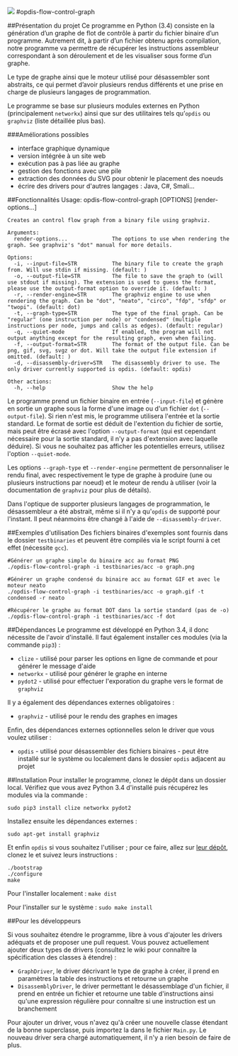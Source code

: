 ![](https://github.com/natinusala/opdis-flow-control-graph/blob/master/images/banniere.png)
#opdis-flow-control-graph

##Présentation du projet
Ce programme en Python (3.4) consiste en la génération d’un graphe de flot de contrôle à partir du fichier binaire d’un programme. Autrement dit, à partir d’un fichier obtenu après compilation, notre programme va permettre de récupérer les instructions assembleur correspondant à son déroulement et de les visualiser sous forme d’un graphe.

Le type de graphe ainsi que le moteur utilisé pour désassembler sont abstraits, ce qui permet d’avoir plusieurs rendus différents et une prise en charge de plusieurs langages de programmation.

Le programme se base sur plusieurs modules externes en Python (principalement `networkx`) ainsi que sur des utilitaires tels qu’`opdis` ou `graphviz` (liste détaillée plus bas).

###Améliorations possibles
* interface graphique dynamique
* version intégrée à un site web
* exécution pas à pas liée au graphe
* gestion des fonctions avec une pile
* extraction des données du SVG pour obtenir le placement des noeuds
* écrire des drivers pour d'autres langages : Java, C#, Smali...

##Fonctionnalités
    Usage: opdis-flow-control-graph [OPTIONS] [render-options...]
    
    Creates an control flow graph from a binary file using graphviz.
    
    Arguments:
      render-options...              The options to use when rendering the graph. See graphviz's "dot" manual for more details.
    
    Options:
      -i, --input-file=STR           The binary file to create the graph from. Will use stdin if missing. (default: )
      -o, --output-file=STR          The file to save the graph to (will use stdout if missing). The extension is used to guess the format, please use the output-format option to override it. (default: )
      -r, --render-engine=STR        The graphviz engine to use when rendering the graph. Can be "dot", "neato", "circo", "fdp", "sfdp" or "twopi". (default: dot)
      -t, --graph-type=STR           The type of the final graph. Can be "regular" (one instruction per node) or "condensed" (multiple instructions per node, jumps and calls as edges). (default: regular)
      -q, --quiet-mode               If enabled, the program will not output anything except for the resulting graph, even when failing.
      -f, --output-format=STR        The format of the output file. Can be png, gif, svg, svgz or dot. Will take the output file extension if omitted. (default: )
      -d, --disassembly-driver=STR   The disassembly driver to use. The only driver currently supported is opdis. (default: opdis)
    
    Other actions:
      -h, --help                     Show the help

Le programme prend un fichier binaire en entrée (`--input-file`) et génère en sortie un graphe sous la forme d'une image ou d'un fichier `dot` (`--output-file`). Si rien n'est mis, le programme utilisera l'entrée et la sortie standard. Le format de sortie est déduit de l'extention du fichier de sortie, mais peut être écrasé avec l'option `--output-format` (qui est cependant nécessaire pour la sortie standard, il n'y a pas d'extension avec laquelle déduire). Si vous ne souhaitez pas afficher les potentielles erreurs, utilisez l'option `--quiet-mode`.

Les options `--graph-type` et `--render-engine` permettent de personnaliser le rendu final, avec respectivement le type de graphe à produire (une ou plusieurs instructions par noeud) et le moteur de rendu à utiliser (voir la documentation de `graphviz` pour plus de détails).

Dans l'optique de supporter plusieurs langages de programmation, le désassembleur a été abstrait, même si il n'y a qu'`opdis` de supporté pour l'instant. Il peut néanmoins être changé à l'aide de `--disassembly-driver`.

##Exemples d'utilisation
Des fichiers binaires d'exemples sont fournis dans le dossier `testbinaries` et peuvent être compilés via le script fourni à cet effet (nécessite `gcc`).

    #Générer un graphe simple du binaire acc au format PNG
    ./opdis-flow-control-graph -i testbinaries/acc -o graph.png 
    
    #Générer un graphe condensé du binaire acc au format GIF et avec le moteur neato
    ./opdis-flow-control-graph -i testbinaries/acc -o graph.gif -t condensed -r neato
    
    #Récupérer le graphe au format DOT dans la sortie standard (pas de -o)
    ./opdis-flow-control-graph -i testbinaries/acc -f dot

##Dépendances
Le programme est développé en Python 3.4, il donc nécessite de l'avoir d'installé. Il faut également installer ces modules (via la commande `pip3`) :
* `clize` - utilisé pour parser les options en ligne de commande et pour générer le message d'aide
* `networkx` - utilisé pour générer le graphe en interne
* `pydot2` - utilisé pour effectuer l'exporation du graphe vers le format de `graphviz`

Il y a également des dépendances externes obligatoires :
* `graphviz` - utilisé pour le rendu des graphes en images

Enfin, des dépendances externes optionnelles selon le driver que vous voulez utiliser :
* `opdis` - utilisé pour désassembler des fichiers binaires - peut être installé sur le système ou localement dans le dossier `opdis` adjacent au projet


##Installation
Pour installer le programme, clonez le dépôt dans un dossier local. Vérifiez que vous avez Python 3.4 d'installé puis récupérez les modules via la commande :

`sudo pip3 install clize networkx pydot2`

Installez ensuite les dépendances externes :

`sudo apt-get install graphviz`

Et enfin `opdis` si vous souhaitez l'utiliser ; pour ce faire, allez sur [leur dépôt](https://github.com/mkfs/opdis), clonez le et suivez leurs instructions :

    ./bootstrap
    ./configure
    make

Pour l'installer localement :
`make dist`

Pour l'installer sur le système :
`sudo make install`

##Pour les développeurs

Si vous souhaitez étendre le programme, libre à vous d'ajouter les drivers adéquats et de proposer une pull request. Vous pouvez actuellement ajouter deux types de drivers (consultez le wiki pour connaître la spécification des classes à étendre) :
* `GraphDriver`, le driver décrivant le type de graphe à créer, il prend en paramètres la table des instructions et retourne un graphe
* `DisassemblyDriver`, le driver permettant le désassemblage d'un fichier, il prend en entrée un fichier et retourne une table d'instructions ainsi qu'une expression régulière pour connaître si une instruction est un branchement

Pour ajouter un driver, vous n'avez qu'à créer une nouvelle classe étendant de la bonne superclasse, puis importez la dans le fichier `Main.py`. Le nouveau driver sera chargé automatiquement, il n'y a rien besoin de faire de plus.
